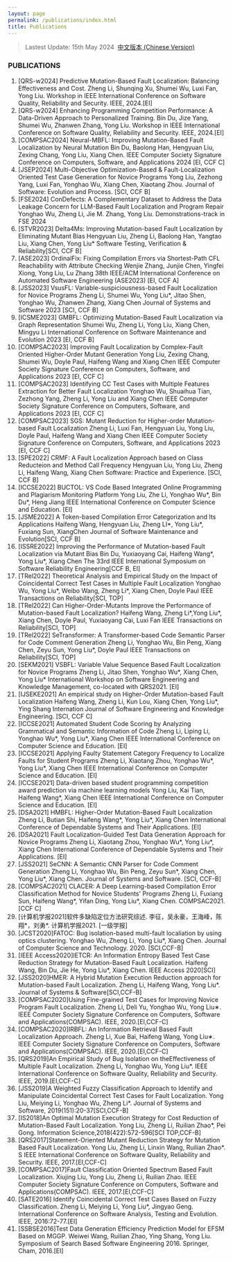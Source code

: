 ```yaml
---
layout: page
permalink: /publications/index.html
title: Publications
---
```


> Lastest Update: 15th May 2024&nbsp;  [中文版本 (Chinese Version)](https://liuyong0076.github.io/liuyong2024.github.io/publications-zh/)

### PUBLICATIONS
1. [QRS-w2024] Predictive Mutation-Based Fault Localization: Balancing Effectiveness and Cost.
   Zheng Li, Shunqing Xu, Shumei Wu, Luxi Fan, Yong Liu.
   Workshop in IEEE International Conference on Software Quality, Reliability and Security. IEEE, 2024.[EI]
1. [QRS-w2024] Enhancing Programming Competition Performance: A Data-Driven Approach to Personalized Training.
   Bin Du, Jize Yang, Shumei Wu, Zhanwen Zhang, Yong Liu.
   Workshop in IEEE International Conference on Software Quality, Reliability and Security. IEEE, 2024.[EI]
1. [COMPSAC2024] Neural-MBFL: Improving Mutation-Based Fault Localization by Neural Mutation
   Bin Du, Baolong Han, Hengyuan Liu, Zexing Chang, Yong Liu, Xiang Chen.
   IEEE Computer Society Signature Conference on Computers, Software, and Applications 2024 [EI, CCF C]
1. [JSEP2024] Multi-Objective Optimization-Based & Fault-Localization Oriented Test Case Generation for Novice Programs
   Yong Liu, Zezhong Yang, Luxi Fan, Yonghao Wu, Xiang Chen, Xiaotang Zhou.
   Journal of Software: Evolution and Process. [SCI, CCF B]
1. [FSE2024] ConDefects: A Complementary Dataset to Address the Data Leakage Concern for LLM-Based Fault Localization and Program Repair
   Yonghao Wu, Zheng Li, Jie M. Zhang, Yong Liu.
   Demonstrations-track in FSE 2024
1. [STVR2023] Delta4Ms: Improving Mutation-based Fault Localization by Eliminating Mutant Bias
   Hengyuan Liu, Zheng Li, Baolong Han, Yangtao Liu, Xiang Chen, Yong Liu*
   Software Testing, Verification & Reliability[SCI, CCF B]
2. [ASE2023] OrdinalFix: Fixing Compilation Errors via Shortest-Path CFL Reachability with Attribute Checking
   Wenjie Zhang, Junjie Chen, Yingfei Xiong, Yong Liu, Lu Zhang
   38th IEEE/ACM International Conference on Automated Software Engineering (ASE2023) [EI, CCF A]
3. [JSS2023] VsusFL: Variable-suspiciousness-based Fault Localization for Novice Programs
   Zheng Li, Shumei Wu, Yong Liu*, Jitao Shen, Yonghao Wu, Zhanwen Zhang, Xiang Chen
   Journal of Systems and Software 2023 [SCI, CCF B]
4. [ICSME2023] GMBFL: Optimizing Mutation-Based Fault Localization via Graph Representation
   Shumei Wu, Zheng Li, Yong Liu, Xiang Chen, Mingyu Li
   International Conference on Software Maintenance and Evolution 2023 [EI, CCF B]
5. [COMPSAC2023] Improving Fault Localization by Complex-Fault Oriented Higher-Order Mutant Generation
   Yong Liu, Zexing Chang, Shumei Wu, Doyle Paul, Haifeng Wang and Xiang Chen
   IEEE Computer Society Signature Conference on Computers, Software, and Applications 2023 [EI, CCF C]
6. [COMPSAC2023] Identifying CC Test Cases with Multiple Features Extraction for Better Fault Localization
   Yonghao Wu, Shuaihua Tian, Zezhong Yang, Zheng Li, Yong Liu and Xiang Chen
   IEEE Computer Society Signature Conference on Computers, Software, and Applications 2023 [EI, CCF C]
7. [COMPSAC2023] SGS: Mutant Reduction for Higher-order Mutation-based Fault Localization
   Zheng Li, Luxi Fan, Hengyuan Liu, Yong Liu, Doyle Paul, Haifeng Wang and Xiang Chen
   IEEE Computer Society Signature Conference on Computers, Software, and Applications 2023 [EI, CCF C]
8. [SPE2022] CRMF: A Fault Localization Approach based on Class Reducteion and Method Call Frequency
   Hengyuan Liu, Yong Liu, Zheng Li, Haifeng Wang, Xiang Chen
   Software: Practice and Experience. [SCI, CCF B]
9. [ICCSE2022] BUCTOL: VS Code Based Integrated Online Programming and Plagiarism Monitoring Platform
   Yong Liu, Zhe Li, Yonghao Wu*, Bin Du*, Heng Jiang
   IEEE International Conference on Computer Science and Education. [EI]
10. [JSME2022] A Token-based Compilation Error Categorization and Its Applications
    Haifeng Wang, Hengyuan Liu, Zheng LI*, Yong Liu*, Fuxiang Sun, XiangChen
    Journal of Software Maintenance and Evolution[SCI, CCF B]
11. [ISSRE2022] Improving the Performance of Mutation-based Fault Localization via Mutant Bias
    Bin Du, Yuxiaoyang Cai, Haifeng Wang*, Yong Liu*, Xiang Chen
    The 33rd IEEE International Symposium on Software Reliability Engineering[CCF B, EI]
12. [TRel2022] Theoretical Analysis and Empirical Study on the Impact of Coincidental Correct Test Cases in Multiple Fault Localization
    Yonghao Wu, Yong Liu*, Weibo Wang, Zheng Li*, Xiang Chen, Doyle Paul
    IEEE Transactions on Reliability[SCI, TOP]
13. [TRel2022] Can Higher-Order-Mutants Improve the Performance of Mutation-based Fault Localization?
    Haifeng Wang, Zheng Li*,Yong Liu*, Xiang Chen, Doyle Paul, Yuxiaoyang Cai, Luxi Fan
    IEEE Transactions on Reliability[SCI, TOP]
14. [TRel2022] SeTransformer: A Transformer-based Code Semantic Parser for Code Comment Generation
    Zheng Li, Yonghao Wu, Bin Peng, Xiang Chen, Zeyu Sun, Yong Liu*, Doyle Paul
    IEEE Transactions on Reliability[SCI, TOP]
15. [SEKM2021] VSBFL: Variable Value Sequence Based Fault Localization for Novice Programs
    Zheng Li, Jitao Shen, Yonghao Wu*, Xiang Chen, Yong Liu*
    International Workshop on Software Engineering and Knowledge Management, co-located with QRS2021. [EI]
16. [IJSEKE2021] An empirical study on Higher-Order Mutation-based Fault Localization
    Haifeng Wang, Zheng Li, Kun Lou, Xiang Chen, Yong Liu*, Ying Shang
    Internation Journal of Software Engineering and Knowledge Engineering. [SCI, CCF C]
17. [ICCSE2021] Automated Student Code Scoring by Analyzing Grammatical and Semantic Information of Code
    Zheng Li, Liping Li, Yonghao Wu*, Yong Liu*, Xiang Chen
    IEEE International Conference on Computer Science and Education. [EI]
18. [ICCSE2021] Applying Faulty Statement Category Frequency to Localize Faults for Student Programs
    Zheng Li, Xiaotang Zhou, Yonghao Wu*, Yong Liu*, Xiang Chen
    IEEE International Conference on Computer Science and Education. [EI]
19. [ICCSE2021] Data-driven based student programming competition award prediction via machine learning models
    Yong Liu, Kai Tian, Haifeng Wang*, Xiang Chen
    IEEE International Conference on Computer Science and Education. [EI]
20. [DSA2021] HMBFL: Higher-Order Mutation-Based Fault Localization
    Zheng Li, Butian Shi, Haifeng Wang*, Yong Liu*, Xiang Chen
    International Conference of Dependable Systems and Their Applications. [EI]
21. [DSA2021] Fault Localization-Guided Test Data Generation Approach for Novice Programs
    Zheng Li, Xiaotang Zhou, Yonghao Wu*, Yong Liu*, Xiang Chen
    International Conference of Dependable Systems and Their Applications. [EI]
22. [JSS2021] SeCNN: A Semantic CNN Parser for Code Comment Generation
    Zheng Li, Yonghao Wu, Bin Peng, Zeyu Sun*, Xiang Chen, Yong Liu*, Xiang Chen.
    Journal of Systems and Software. [SCI, CCF-B]
23. [COMPSAC2021] CLACER: A Deep Learning-based Compilation Error Classification Method for Novice Students' Programs
    Zheng Li, Fuxiang Sun, Haifeng Wang*, Yifan Ding, Yong Liu*, Xiang Chen.
    COMPSAC2021. [CCF C]
24. [计算机学报2021]软件多缺陷定位方法研究综述.
    李征，吴永豪，王海峰，陈翔*，刘勇*.
    计算机学报2021. [一级学报]
25. [JCST2020]FATOC: Bug isolation-based multi-fault localiation by using optics clustering.
    Yonghao Wu, Zheng Li, Yong Liu*, Xiang Chen.
    Journal of Computer Science and Technology. 2020. [SCI,CCF-B]
26. [IEEE Access2020]IETCR: An Information Entropy Based Test Case Reduction Strategy for Mutation-Based Fault Localization.
    Haifeng Wang, Bin Du, Jie He, Yong Liu*, Xiang Chen.
    IEEE Access 2020[SCI]
27. [JSS2020]HMER: A Hybrid Mutation Execution Reduction approach for Mutation-based Fault Localization.
    Zheng Li, Haifeng Wang, Yong Liu*.
    Journal of Systems & Software[SCI,CCF-B]
28. [COMPSAC2020]Using Fine-grained Test Cases for Improving Novice Program Fault Localization.
    Zheng Li, Deli Yu, Yonghao Wu, Yong Liu∗.
    IEEE Computer Society Signature Conference on Computers, Software and Applications(COMPSAC). IEEE, 2020.[EI,CCF-C]
29. [COMPSAC2020]IRBFL: An Information Retrieval Based Fault Localization Approach.
    Zheng Li, Xue Bai, Haifeng Wang, Yong Liu∗.
    IEEE Computer Society Signature Conference on Computers, Software and Applications(COMPSAC). IEEE, 2020.[EI,CCF-C]
30. [QRS2019]An Empirical Study of Bug Isolation on theEffectiveness of Multiple Fault Localization.
    Zheng Li, Yonghao Wu, Yong Liu*.
    IEEE International Conference on Software Quality, Reliability and Security. IEEE, 2019.[EI,CCF-C]
31. [JSS2019]A Weighted Fuzzy Classification Approach to Identify and Manipulate Coincidental Correct Test Cases for Fault Localization.
    Yong Liu, Meiying Li, Yonghao Wu, Zheng Li*.
    Journal of Systems and Software, 2019(151):20-37[SCI,CCF-B]
32. [IS2018]An Optimal Mutation Execution Strategy for Cost Reduction of Mutation-Based Fault Localization.
    Yong Liu, Zheng Li, Ruilian Zhao*, Pei Gong.
    Information Science,2018(422):572-596[SCI TOP,CCF-B]
33. [QRS2017]Statement-Oriented Mutant Reduction Strategy for Mutation Based Fault Localization.
    Yong Liu, Zheng Li, Linxin Wang, Ruilian Zhao*.
    S IEEE International Conference on Software Quality, Reliability and Security. IEEE, 2017.[EI,CCF-C]
34. [COMPSAC2017]Fault Classification Oriented Spectrum Based Fault Localization.
    Xiujing Liu, Yong Liu, Zheng Li, Ruilian Zhao.
    IEEE Computer Society Signature Conference on Computers, Software and Applications(COMPSAC). IEEE, 2017.[EI,CCF-C]
35. [SATE2016] Identify Coincidental Correct Test Cases Based on Fuzzy Classification.
    Zheng Li, Meiying Li, Yong Liu*, Jingyao Geng.
    International Conference on Software Analysis, Testing and Evolution. IEEE, 2016:72-77.[EI]
36. [SSBSE2016]Test Data Generation Efficiency Prediction Model for EFSM Based on MGGP.
    Weiwei Wang, Ruilian Zhao, Ying Shang, Yong Liu.
    Symposium of Search Based Software Engineering 2016. Springer, Cham, 2016.[EI]
